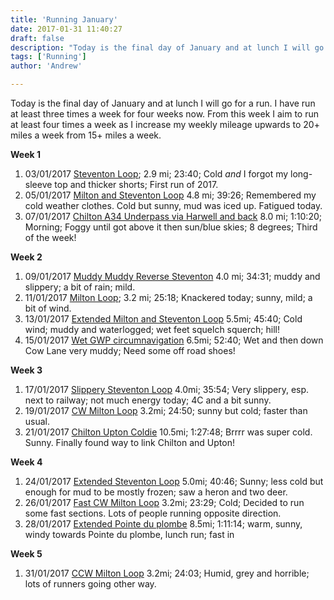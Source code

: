 ```yaml
---
title: 'Running January'
date: 2017-01-31 11:40:27
draft: false
description: "Today is the final day of January and at lunch I will go for a run. I have run at least three times a week for four weeks now."
tags: ['Running']
author: 'Andrew'

---
```


Today is the final day of January and at lunch I will go for a run. I have run at least three times a week for four weeks now. From this week I aim to run at least four times a week as I increase my weekly mileage upwards to 20+ miles a week from 15+ miles a week.

**Week 1**

1.  03/01/2017 [Steventon Loop](https://www.strava.com/activities/819740301); 2.9 mi; 23:40; Cold _and_ I forgot my long-sleeve top and thicker shorts; First run of 2017.
2.  05/01/2017 [Milton and Steventon Loop](https://www.strava.com/activities/821939368) 4.8 mi; 39:26; Remembered my cold weather clothes. Cold but sunny, mud was iced up. Fatigued today.
3.  07/01/2017 [Chilton A34 Underpass via Harwell and back](https://www.strava.com/activities/823762273) 8.0 mi; 1:10:20; Morning; Foggy until got above it then sun/blue skies; 8 degrees; Third of the week!

**Week 2**

1.  09/01/2017 [Muddy Muddy Reverse Steventon](https://www.strava.com/activities/826263274) 4.0 mi; 34:31; muddy and slippery; a bit of rain; mild.
2.  11/01/2017 [Milton Loop](https://www.strava.com/activities/828402032); 3.2 mi; 25:18; Knackered today; sunny, mild; a bit of wind.
3.  13/01/2017 [Extended Milton and Steventon Loop](https://www.strava.com/activities/830466350) 5.5mi; 45:40; Cold wind; muddy and waterlogged; wet feet squelch squerch; hill!
4.  15/01/2017 [Wet GWP circumnavigation](https://www.strava.com/activities/832542811) 6.5mi; 52:40; Wet and then down Cow Lane very muddy; Need some off road shoes!

**Week 3**

1.  17/01/2017 [Slippery Steventon Loop](https://www.strava.com/activities/834879492) 4.0mi; 35:54; Very slippery, esp. next to railway; not much energy today; 4C and a bit sunny.
2.  19/01/2017 [CW Milton Loop](https://www.strava.com/activities/837064791) 3.2mi; 24:50; sunny but cold; faster than usual.
3.  21/01/2017 [Chilton Upton Coldie](https://www.strava.com/activities/838909784) 10.5mi; 1:27:48; Brrrr was super cold. Sunny. Finally found way to link Chilton and Upton!

**Week 4**

1.  24/01/2017 [Extended Steventon Loop](https://www.strava.com/activities/842608918) 5.0mi; 40:46; Sunny; less cold but enough for mud to be mostly frozen; saw a heron and two deer.
2.  26/01/2017 [Fast CW Milton Loop](https://www.strava.com/activities/844819486) 3.2mi; 23:29; Cold; Decided to run some fast sections. Lots of people running opposite direction.
3.  28/01/2017 [Extended Pointe du plombe](https://www.strava.com/activities/846765686) 8.5mi; 1:11:14; warm, sunny, windy towards Pointe du plombe, lunch run; fast in

**Week 5**

1.  31/01/2017 [CCW Milton Loop](https://www.strava.com/activities/850386543) 3.2mi; 24:03; Humid, grey and horrible; lots of runners going other way.

